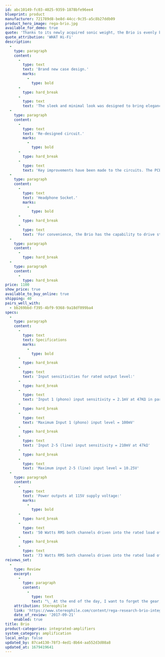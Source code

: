 ```yaml
---
id: abc10149-fc03-4025-9359-1878bfe96ee4
blueprint: product
manufacturer: 721789d8-be8d-44cc-9c35-a5c8b27ddb09
product_hero_image: rega-brio.jpg
available_for_demo: true
quote: 'Thanks to its newly acquired sonic weight, the Brio is evenly balanced across the frequencies. The top end sparkles and yet there’s a sweetness to it, while bass lines enjoy depth and rumbling textures.'
quote_attribution: 'WHAT Hi-Fi'
description:
  -
    type: paragraph
    content:
      -
        type: text
        text: 'Brand new case design.'
        marks:
          -
            type: bold
      -
        type: hard_break
      -
        type: text
        text: 'The sleek and minimal look was designed to bring elegance to Rega’s classic style but still harks back to the swooped features hidden away in Rega’s past amplifiers. Combining all these aspects makes this Brio case a unique standpoint amongst the competition.'
  -
    type: paragraph
    content:
      -
        type: text
        text: 'Re-designed circuit.'
        marks:
          -
            type: bold
      -
        type: hard_break
      -
        type: text
        text: 'Key improvements have been made to the circuits. The PCB layout has been fully upgraded to handle higher specifications for all critical parts. A second raw power supply has been added to provide further isolation between output stage and the driver stage/line and phono amplifiers. This improves the isolation between high and low level signal stages of the amplifier. Higher specification MUSES operational amplifiers have been used in the line and phono amplifier.'
  -
    type: paragraph
    content:
      -
        type: text
        text: 'Headphone Socket.'
        marks:
          -
            type: bold
      -
        type: hard_break
      -
        type: text
        text: 'For convenience, the Brio has the capability to drive standard hi-fi headphones from the internal amplifier. Adding a headphone socket was only possible by finding a way to reduce its impact on the main signal path so it doesn’t disrupt the overall sound quality. We have paid special attention to the switch that deactivates the main speakers.'
  -
    type: paragraph
    content:
      -
        type: hard_break
  -
    type: paragraph
    content:
      -
        type: hard_break
price: 1100
show_price: true
available_to_buy_online: true
shipping: 40
pairs_well_with:
  - bb269bbd-f395-4bf9-9368-9a18df099ba4
specs:
  -
    type: paragraph
    content:
      -
        type: text
        text: Specifications
        marks:
          -
            type: bold
      -
        type: hard_break
      -
        type: text
        text: 'Input sensitivities for rated output level:'
      -
        type: hard_break
      -
        type: text
        text: 'Input 1 (phono) input sensitivity = 2.1mV at 47KΩ in parallel with 220pF.'
      -
        type: hard_break
      -
        type: text
        text: 'Maximum Input 1 (phono) input level = 100mV'
      -
        type: hard_break
      -
        type: text
        text: 'Input 2-5 (line) input sensitivity = 210mV at 47kΩ'
      -
        type: hard_break
      -
        type: text
        text: 'Maximum input 2-5 (line) input level = 10.25V'
  -
    type: paragraph
    content:
      -
        type: text
        text: 'Power outputs at 115V supply voltage:'
        marks:
          -
            type: bold
      -
        type: hard_break
      -
        type: text
        text: '50 Watts RMS both channels driven into the rated load of 8Ω'
      -
        type: hard_break
      -
        type: text
        text: '73 Watts RMS both channels driven into the rated load of 4Ω'
reivews_set:
  -
    type: Review
    excerpt:
      -
        type: paragraph
        content:
          -
            type: text
            text: "\_ At the end of the day, I want to forget the gear, pull on my faded old-man jeans, pour a glass, and let the music have its way with me. Rega Research's Brio integrated amplifier understands me. It's a cracking brilliant music maker with big tone, big beat, and big ambitions. With the Brio as my guide, I felt totally sated with the sound of music. It lets me forget my cares, forget websites and hi-fi mags, and simply be one with my music. At $995, the Brio is better than it should be. Roy Gandy has done it. Again.\_\_"
    attribution: Stereophile
    link: 'https://www.stereophile.com/content/rega-research-brio-integrated-amplifier'
    date_of_review: '2017-09-21'
    enabled: true
title: Brio
product-categories: integrated-amplifiers
system_category: amplification
local_only: false
updated_by: 87ca4130-78f3-4ed1-8b64-aa552d3d08a8
updated_at: 1679419641
---
```

